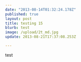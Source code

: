 ```yaml
---
date: "2013-08-14T01:32:24.178Z"
published: true
layout: post
title: testing 15
blurb: test
image: /upload/2t_md.jpg
update: 2013-08-21T17:37:08.253Z

---
```


test
